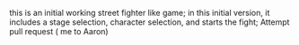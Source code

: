 this is an initial working street fighter like game;
in this initial version, it includes a stage selection, character selection, and starts the fight;
Attempt pull request ( me to Aaron)
